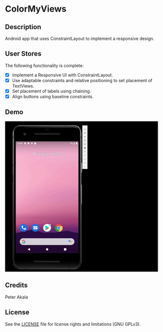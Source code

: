 # ColorMyViews

## Description

Android app that uses ConstraintLayout to implement a responsive design.

## User Stores

The following functionality is complete:

* [x] Implement a Responsive UI with ConstraintLayout.
* [x] Use adaptable constraints and relative positioning to set placement of TextViews.
* [x] Set placement of labels using chaining.
* [x] Align buttons using baseline constraints.

## Demo

<img src='color_my_views_demo.gif' title='ColorMyViews animated demo' width='' alt='ColorMyViews demo' />

## Credits

Peter Akala

## License

See the [LICENSE](LICENSE.md) file for license rights and limitations (GNU GPLv3).
